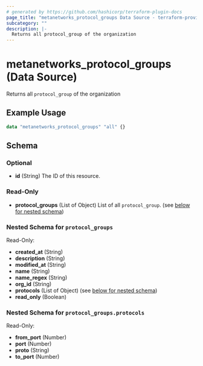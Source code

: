 ```yaml
---
# generated by https://github.com/hashicorp/terraform-plugin-docs
page_title: "metanetworks_protocol_groups Data Source - terraform-provider-metanetworks"
subcategory: ""
description: |-
  Returns all protocol_group of the organization
---
```


# metanetworks_protocol_groups (Data Source)

Returns all `protocol_group` of the organization

## Example Usage

```terraform
data "metanetworks_protocol_groups" "all" {}
```

<!-- schema generated by tfplugindocs -->
## Schema

### Optional

- **id** (String) The ID of this resource.

### Read-Only

- **protocol_groups** (List of Object) List of all `protocol_group`. (see [below for nested schema](#nestedatt--protocol_groups))

<a id="nestedatt--protocol_groups"></a>
### Nested Schema for `protocol_groups`

Read-Only:

- **created_at** (String)
- **description** (String)
- **modified_at** (String)
- **name** (String)
- **name_regex** (String)
- **org_id** (String)
- **protocols** (List of Object) (see [below for nested schema](#nestedobjatt--protocol_groups--protocols))
- **read_only** (Boolean)

<a id="nestedobjatt--protocol_groups--protocols"></a>
### Nested Schema for `protocol_groups.protocols`

Read-Only:

- **from_port** (Number)
- **port** (Number)
- **proto** (String)
- **to_port** (Number)


